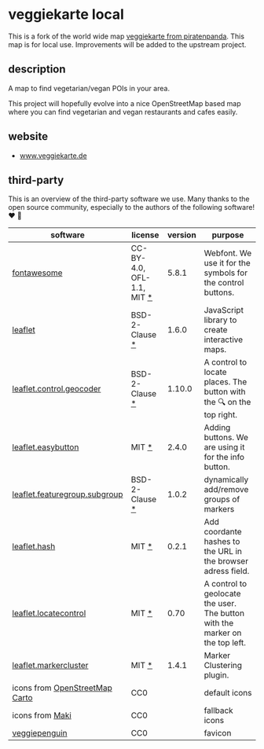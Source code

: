 # veggiekarte local

This is a fork of the world wide map [veggiekarte from piratenpanda](https://github.com/piratenpanda/veggiekarte). This map is for local use. Improvements will be added to the upstream project.

## description

A map to find vegetarian/vegan POIs in your area.

This project will hopefully evolve into a nice OpenStreetMap based map where you can find vegetarian and vegan restaurants and cafes easily.

## website
* www.veggiekarte.de

## third-party

This is an overview of the third-party software we use. Many thanks to the open source community, especially to the authors of the following software! ❤️ 🍻

|software			|license		|version	|purpose	|
|---				|---			|---		|---		|
|[fontawesome](https://github.com/FortAwesome/Font-Awesome/) | CC-BY-4.0, OFL-1.1, MIT [*](https://github.com/FortAwesome/Font-Awesome/blob/master/LICENSE.txt) | 5.8.1 | Webfont. We use it for the symbols for the control buttons. | 
|[leaflet](https://github.com/Leaflet/Leaflet/) |BSD-2-Clause [*](https://github.com/Leaflet/Leaflet/blob/master/LICENSE) | 1.6.0 | JavaScript library to create interactive maps. |
|[leaflet.control.geocoder](https://github.com/perliedman/leaflet-control-geocoder/) |BSD-2-Clause [*](https://github.com/perliedman/leaflet-control-geocoder/blob/master/LICENSE) | 1.10.0 | A control to locate places. The button with the 🔍 on the top right. |
|[leaflet.easybutton](https://github.com/CliffCloud/Leaflet.EasyButton) |MIT [*](https://github.com/CliffCloud/Leaflet.EasyButton/blob/master/LICENSE) | 2.4.0| Adding buttons. We are using it for the info button. |
|[leaflet.featuregroup.subgroup](https://github.com/ghybs/Leaflet.FeatureGroup.SubGroup) |BSD-2-Clause [*](https://github.com/ghybs/Leaflet.FeatureGroup.SubGroup/blob/master/LICENSE) | 1.0.2| dynamically add/remove groups of markers |
|[leaflet.hash](https://github.com/mlevans/leaflet-hash/) |MIT [*](https://github.com/mlevans/leaflet-hash/blob/master/LICENSE.md) | 0.2.1 | Add coordante hashes to the URL in the browser adress field. |
|[leaflet.locatecontrol](https://github.com/domoritz/leaflet-locatecontrol/) |MIT [*](https://github.com/domoritz/leaflet-locatecontrol/blob/gh-pages/LICENSE) | 0.70 | A control to geolocate the user. The button with the marker on the top left. |
|[leaflet.markercluster](https://github.com/Leaflet/Leaflet.markercluster/) |MIT [*](https://github.com/Leaflet/Leaflet.markercluster/blob/master/MIT-LICENCE.txt) | 1.4.1 | Marker Clustering plugin. |
|icons from [OpenStreetMap Carto](https://github.com/gravitystorm/openstreetmap-carto) | CC0 | | default icons |
|icons from [Maki](https://labs.mapbox.com/maki-icons/) | CC0 | | fallback icons |
|[veggiepenguin](https://openclipart.org/detail/189178/veggiepenguin) | CC0 | | favicon |
